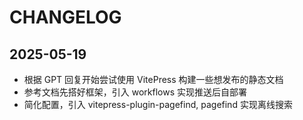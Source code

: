 # CHANGELOG

## 2025-05-19
- 根据 GPT 回复开始尝试使用 VitePress 构建一些想发布的静态文档
- 参考文档先搭好框架，引入 workflows 实现推送后自部署
- 简化配置，引入 vitepress-plugin-pagefind, pagefind 实现离线搜索
